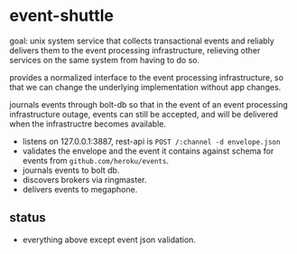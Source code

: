 event-shuttle
=============

goal: unix system service that collects transactional events and reliably delivers them to the event processing infrastructure,
 relieving other services on the same system from having to do so.

provides a normalized interface to the event processing infrastructure, so that we can change the underlying implementation without app changes.

journals events through bolt-db so that in the event of an event processing infrastructure outage, events can still be accepted, and will be delivered when the infrastructre becomes available.

* listens on 127.0.0.1:3887, rest-api is `POST /:channel -d envelope.json`
* validates the envelope and the event it contains against schema for events from `github.com/heroku/events`.
* journals events to bolt db.
* discovers brokers via ringmaster.
* delivers events to megaphone.

status
------

* everything above except event json validation.




